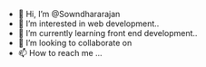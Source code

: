 - 👋 Hi, I’m @Sowndhararajan
- 👀 I’m interested in web development.. 
- 🌱 I’m currently learning front end development.. 
- 💞️ I’m looking to collaborate on 
- 📫 How to reach me ...

<!---
Sowndhararajan/Sowndhararajan is a ✨ special ✨ repository because its `README.md` (this file) appears on your GitHub profile.
You can click the Preview link to take a look at your changes.
--->
